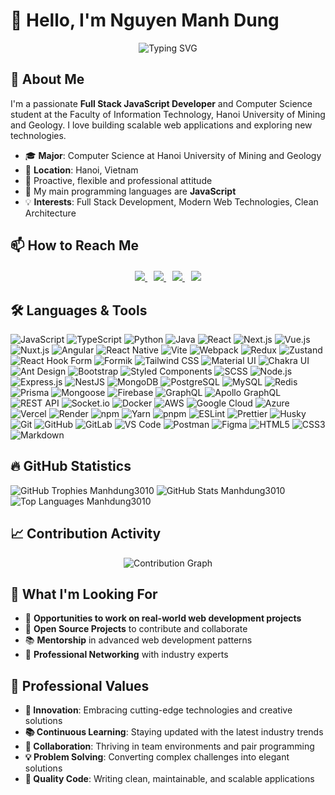 # 👋 Hello, I'm Nguyen Manh Dung

<div align="center">
  <img src="https://readme-typing-svg.herokuapp.com?font=Fira+Code&pause=1000&color=36BCF7&center=true&vCenter=true&width=435&lines=Full+Stack+JavaScript+Developer;Passionate+Problem+Solver;Building+Scalable+Web+Applications;Lifelong+Learner+%26+Tech+Enthusiast" alt="Typing SVG" />
</div>

## 👤 About Me

I'm a passionate **Full Stack JavaScript Developer** and Computer Science student at the Faculty of Information Technology, Hanoi University of Mining and Geology. I love building scalable web applications and exploring new technologies.

- 🎓 **Major**: Computer Science at Hanoi University of Mining and Geology
- 📍 **Location**: Hanoi, Vietnam
- 🤗 Proactive, flexible and professional attitude
- 🌱 My main programming languages are **JavaScript**
- 💡 **Interests**: Full Stack Development, Modern Web Technologies, Clean Architecture

## 📫 How to Reach Me

<div align="center" style="margin: 20px">
  <a style="margin: 5px" href="https://www.linkedin.com/in/manhdung3010/" target="_blank">
    <img src="https://img.shields.io/badge/LinkedIn-0077B5?style=for-the-badge&logo=linkedin&logoColor=white"/>
  </a>
  <a style="margin: 5px" href="https://github.com/manhdung3010" target="_blank">
    <img src="https://img.shields.io/badge/GitHub-181717?style=for-the-badge&logo=github&logoColor=white"/>
  </a>
  <a style="margin: 5px" href="https://gitlab.com/manhdung3010" target="_blank">
    <img src="https://img.shields.io/badge/GitLab-FC6D26?style=for-the-badge&logo=gitlab&logoColor=white"/>
  </a>
  <a style="margin: 5px" href="mailto:ngmanhdung2003@gmail.com" target="_blank">
    <img src="https://img.shields.io/badge/Gmail-D14836?style=for-the-badge&logo=gmail&logoColor=white"/>
  </a>
</div>

## 🛠️ Languages & Tools

![JavaScript](https://img.shields.io/badge/JavaScript-F7DF1E?logo=javascript&logoColor=000&style=flat-square)
![TypeScript](https://img.shields.io/badge/TypeScript-3178C6?style=flat-square&logo=typescript&logoColor=white)
![Python](https://img.shields.io/badge/Python-3776AB?style=flat-square&logo=python&logoColor=white)
![Java](https://img.shields.io/badge/Java-ED8B00?style=flat-square&logo=openjdk&logoColor=white)
![React](https://img.shields.io/badge/React-61DAFB?logo=react&logoColor=000&style=flat-square)
![Next.js](https://img.shields.io/badge/Next.js-000?logo=nextdotjs&logoColor=fff&style=flat-square)
![Vue.js](https://img.shields.io/badge/Vue.js-4FC08D?style=flat-square&logo=vuedotjs&logoColor=white)
![Nuxt.js](https://img.shields.io/badge/Nuxt.js-00DC82?style=flat-square&logo=nuxtdotjs&logoColor=white)
![Angular](https://img.shields.io/badge/Angular-DD0031?style=flat-square&logo=angular&logoColor=white)
![React Native](https://img.shields.io/badge/React_Native-61DAFB?style=flat-square&logo=react&logoColor=black)
![Vite](https://img.shields.io/badge/Vite-646CFF?logo=vite&logoColor=fff&style=flat-square)
![Webpack](https://img.shields.io/badge/Webpack-8DD6F9?style=flat-square&logo=webpack&logoColor=black)
![Redux](https://img.shields.io/badge/Redux-764ABC?style=flat-square&logo=redux&logoColor=white)
![Zustand](https://img.shields.io/badge/Zustand-FF6B6B?style=flat-square&logoColor=white)
![React Hook Form](https://img.shields.io/badge/React%20Hook%20Form-EC5990?logo=reacthookform&logoColor=fff&style=flat-square)
![Formik](https://img.shields.io/badge/Formik-2563EB?style=flat-square&logoColor=white)
![Tailwind CSS](https://img.shields.io/badge/Tailwind%20CSS-06B6D4?logo=tailwindcss&logoColor=fff&style=flat-square)
![Material UI](https://img.shields.io/badge/Material%20UI-007FFF?logo=mui&logoColor=fff&style=flat-square)
![Chakra UI](https://img.shields.io/badge/Chakra%20UI-319795?style=flat-square&logo=chakraui&logoColor=white)
![Ant Design](https://img.shields.io/badge/Ant%20Design-0170FE?style=flat-square&logo=antdesign&logoColor=white)
![Bootstrap](https://img.shields.io/badge/Bootstrap-7952B3?style=flat-square&logo=bootstrap&logoColor=white)
![Styled Components](https://img.shields.io/badge/Styled%20Components-DB7093?style=flat-square&logo=styledcomponents&logoColor=white)
![SCSS](https://img.shields.io/badge/Sass-CC6699?style=flat-square&logo=sass&logoColor=white)
![Node.js](https://img.shields.io/badge/Node.js-339933?logo=nodedotjs&logoColor=fff&style=flat-square)
![Express.js](https://img.shields.io/badge/Express-000?logo=express&logoColor=fff&style=flat-square)
![NestJS](https://img.shields.io/badge/NestJS-E0234E?style=flat-square&logo=nestjs&logoColor=white)
![MongoDB](https://img.shields.io/badge/MongoDB-47A248?logo=mongodb&logoColor=fff&style=flat-square)
![PostgreSQL](https://img.shields.io/badge/PostgreSQL-4169E1?logo=postgresql&logoColor=fff&style=flat-square)
![MySQL](https://img.shields.io/badge/MySQL-4479A1?style=flat-square&logo=mysql&logoColor=white)
![Redis](https://img.shields.io/badge/Redis-DC382D?style=flat-square&logo=redis&logoColor=white)
![Prisma](https://img.shields.io/badge/Prisma-2D3748?style=flat-square&logo=prisma&logoColor=white)
![Mongoose](https://img.shields.io/badge/Mongoose-880000?style=flat-square&logoColor=white)
![Firebase](https://img.shields.io/badge/Firebase-FFCA28?style=flat-square&logo=firebase&logoColor=black)
![GraphQL](https://img.shields.io/badge/GraphQL-E10098?style=flat-square&logo=graphql&logoColor=white)
![Apollo GraphQL](https://img.shields.io/badge/Apollo%20GraphQL-311C87?style=flat-square&logo=apollographql&logoColor=white)
![REST API](https://img.shields.io/badge/REST%20API-02569B?style=flat-square&logoColor=white)
![Socket.io](https://img.shields.io/badge/Socket.io-010101?style=flat-square&logo=socketdotio&logoColor=white)
![Docker](https://img.shields.io/badge/Docker-2496ED?style=flat-square&logo=docker&logoColor=white)
![AWS](https://img.shields.io/badge/AWS-232F3E?style=flat-square&logo=amazonwebservices&logoColor=white)
![Google Cloud](https://img.shields.io/badge/Google%20Cloud-4285F4?style=flat-square&logo=googlecloud&logoColor=white)
![Azure](https://img.shields.io/badge/Azure-0078D4?style=flat-square&logo=microsoftazure&logoColor=white)
![Vercel](https://img.shields.io/badge/Vercel-000?logo=vercel&logoColor=fff&style=flat-square)
![Render](https://img.shields.io/badge/Render-46E3B7?logo=render&logoColor=000&style=flat-square)
![npm](https://img.shields.io/badge/npm-CB3837?logo=npm&logoColor=fff&style=flat-square)
![Yarn](https://img.shields.io/badge/Yarn-2C8EBB?logo=yarn&logoColor=fff&style=flat-square)
![pnpm](https://img.shields.io/badge/pnpm-F69220?style=flat-square&logo=pnpm&logoColor=white)
![ESLint](https://img.shields.io/badge/ESLint-4B32C3?style=flat-square&logo=eslint&logoColor=white)
![Prettier](https://img.shields.io/badge/Prettier-F7B93E?style=flat-square&logo=prettier&logoColor=black)
![Husky](https://img.shields.io/badge/Husky-42B883?style=flat-square&logoColor=white)
![Git](https://img.shields.io/badge/Git-F05032?style=flat-square&logo=git&logoColor=white)
![GitHub](https://img.shields.io/badge/GitHub-181717?logo=github&logoColor=fff&style=flat-square)
![GitLab](https://img.shields.io/badge/GitLab-FC6D26?logo=gitlab&logoColor=fff&style=flat-square)
![VS Code](https://img.shields.io/badge/VS%20Code-007ACC?style=flat-square&logo=visualstudiocode&logoColor=white)
![Postman](https://img.shields.io/badge/Postman-FF6C37?logo=postman&logoColor=fff&style=flat-square)
![Figma](https://img.shields.io/badge/Figma-F24E1E?logo=figma&logoColor=fff&style=flat-square)
![HTML5](https://img.shields.io/badge/HTML5-E34F26?logo=html5&logoColor=fff&style=flat-square)
![CSS3](https://img.shields.io/badge/CSS3-1572B6?logo=css3&logoColor=fff&style=flat-square)
![Markdown](https://img.shields.io/badge/Markdown-000000?style=flat-square&logo=markdown&logoColor=white)

## 🔥 GitHub Statistics
<img src="https://github-profile-trophy.vercel.app/?username=manhdung3010&theme=flat&column=6&margin-w=10&margin-h=15&rank=-C,-?" alt="GitHub Trophies Manhdung3010" />
<img src="https://github-readme-stats.vercel.app/api?username=manhdung3010&show_icons=true&theme=default" alt="GitHub Stats Manhdung3010" />
<img src="https://github-readme-stats.vercel.app/api/top-langs/?username=manhdung3010&layout=compact&theme=default&langs_count=10" alt="Top Languages Manhdung3010" />



## 📈 Contribution Activity

<div align="center">
  <img src="https://github-readme-activity-graph.vercel.app/graph?username=manhdung3010&bg_color=ffffff&color=000000&line=000000&point=000000&area=true&area_color=cccccc&area_opacity=0.3&hide_border=true" alt="Contribution Graph" />
</div>


## 💼 What I'm Looking For

- 🎯 **Opportunities to work on real-world web development projects**
- 🌟 **Open Source Projects** to contribute and collaborate
- 📚 **Mentorship** in advanced web development patterns
- 🤝 **Professional Networking** with industry experts

## 🌟 Professional Values

- **🚀 Innovation**: Embracing cutting-edge technologies and creative solutions
- **📚 Continuous Learning**: Staying updated with the latest industry trends
- **🤝 Collaboration**: Thriving in team environments and pair programming
- **💡 Problem Solving**: Converting complex challenges into elegant solutions
- **🔧 Quality Code**: Writing clean, maintainable, and scalable applications

<!-- last refresh: 2025-07-30 04:46:53 -->

<!-- last refresh: 2025-07-31 04:36:42 -->

<!-- last refresh: 2025-08-01 04:49:07 -->

<!-- last refresh: 2025-08-02 04:30:25 -->

<!-- last refresh: 2025-08-03 04:42:54 -->

<!-- last refresh: 2025-08-04 04:52:35 -->

<!-- last refresh: 2025-08-05 04:42:19 -->
